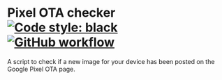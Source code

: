 # Pixel OTA checker [![Code style: black](https://img.shields.io/badge/code%20style-black-000000.svg)](https://github.com/python/black) [![GitHub workflow](https://github.com/msfjarvis/pixel_ota_checker/workflows/Run%20tests%20and%20validate%20codestyle/badge.svg)](https://github.com/msfjarvis/pixel_ota_checker/actions)

A script to check if a new image for your device has been posted on the Google Pixel OTA page.
